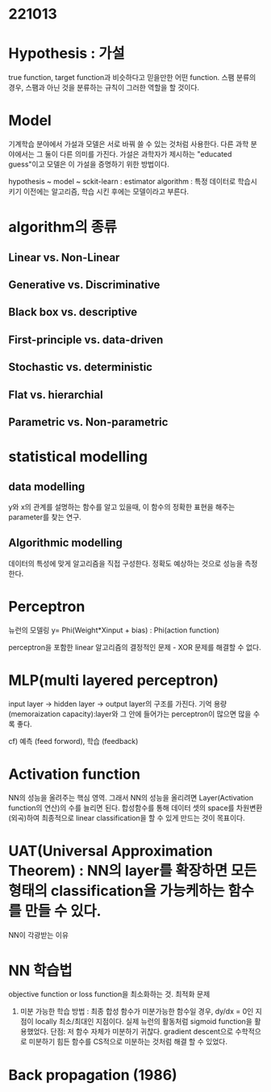 # 221013
# Hypothesis : 가설
true function, target function과 비슷하다고 믿을만한 어떤 function. 
스팸 분류의 경우, 스팸과 아닌 것을 분류하는 규칙이 그러한 역할을 할 것이다.

# Model
기계학습 분야에서 가설과 모델은 서로 바꿔 쓸 수 있는 것처럼 사용한다. 다른 과학 분야에서는 그 둘이 다른 의미를 가진다.
가설은 과학자가 제시하는 "educated guess"이고 모델은 이 가설을 증명하기 위한 방법이다.

hypothesis ~ model ~ sckit-learn : estimator
algorithm : 특정 데이터로 학습시키기 이전에는 알고리즘, 학습 시킨 후에는 모델이라고 부른다.

# algorithm의 종류
## Linear vs. Non-Linear
## Generative vs. Discriminative
## Black box vs. descriptive
## First-principle vs. data-driven
## Stochastic vs. deterministic
## Flat vs. hierarchial
## Parametric vs. Non-parametric

# statistical modelling
## data modelling
y와 x의 관계를 설명하는 함수를 알고 있을때, 이 함수의 정확한 표현을 해주는 parameter를 찾는 연구.

## Algorithmic modelling
데이터의 특성에 맞게 알고리즘을 직접 구성한다. 정확도 예상하는 것으로 성능을 측정한다.

# Perceptron
뉴런의 모델링
 y= Phi(Weight*Xinput + bias) : Phi(action function)

perceptron을 포함한 linear 알고리즘의 결정적인 문제 - XOR 문제를 해결할 수 없다.

# MLP(multi layered perceptron)
input layer -> hidden layer -> output layer의 구조를 가진다.
기억 용량(memoraization capacity):layer와 그 안에 들어가는 perceptron이 많으면 많을 수록 좋다.

cf) 예측 (feed forword), 학습 (feedback)

# Activation function
NN의 성능을 올려주는 핵심 영역. 그래서 NN의 성능을 올리려면 Layer(Activation function의 연산)의 수를 늘리면 된다.
합성함수를 통해 데이터 셋의 space를 차원변환(외곡)하여 최종적으로 linear classification을 할 수 있게 만드는 것이 목표이다.

# UAT(Universal Approximation Theorem) : NN의 layer를 확장하면 모든 형태의 classification을 가능케하는 함수를 만들 수 있다.
NN이 각광받는 이유

# NN 학습법
objective function or loss function을 최소화하는 것. 최적화 문제
1. 미분 가능한 학습 방법 : 최종 합성 함수가 미분가능한 함수일 경우, dy/dx = 0인 지점이 locally 최소/최대인 지점이다. 
   실제 뉴런의 활동처럼 sigmoid function을 활용했었다. 단점: 저 함수 자체가 미분하기 귀찮다.
   gradient descent으로 수학적으로 미분하기 힘든 함수를 CS적으로 미분하는 것처럼 해결 할 수 있었다.

# Back propagation (1986)


